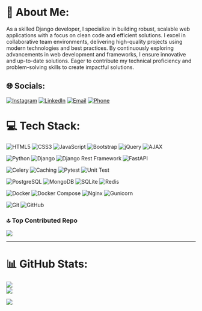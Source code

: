 # 💫 About Me:
As a skilled Django developer, I specialize in building robust, scalable web applications with a focus on clean code and efficient solutions. I excel in collaborative team environments, delivering high-quality projects using modern technologies and best practices. By continuously exploring advancements in web development and frameworks, I ensure innovative and up-to-date solutions. Eager to contribute my technical proficiency and problem-solving skills to create impactful solutions.


## 🌐 Socials:
[![Instagram](https://img.shields.io/badge/Instagram-%23E4405F.svg?logo=Instagram&logoColor=white)](https://instagram.com/mahdi_nabi_7) 
[![LinkedIn](https://img.shields.io/badge/LinkedIn-%230077B5.svg?logo=linkedin&logoColor=white)](https://linkedin.com/in/mahdi-nabi) 
[![Email](https://img.shields.io/badge/Email-D14836?logo=gmail&logoColor=white)](mailto:mahdi.nabikhan@gmail.com) 
[![Phone](https://img.shields.io/badge/Phone-%2B989386819301-25D366?style=for-the-badge&logo=whatsapp&logoColor=white)](tel:+989386819301)



# 💻 Tech Stack:
![HTML5](https://img.shields.io/badge/HTML5-%23E34F26.svg?style=for-the-badge&logo=html5&logoColor=white) 
![CSS3](https://img.shields.io/badge/CSS3-%231572B6.svg?style=for-the-badge&logo=css3&logoColor=white) 
![JavaScript](https://img.shields.io/badge/JavaScript-%23323330.svg?style=for-the-badge&logo=javascript&logoColor=%23F7DF1E) 
![Bootstrap](https://img.shields.io/badge/Bootstrap-7952B3?style=for-the-badge&logo=bootstrap&logoColor=white) 
![jQuery](https://img.shields.io/badge/jQuery-0769AD?style=for-the-badge&logo=jquery&logoColor=white) 
![AJAX](https://img.shields.io/badge/AJAX-0085CA?style=for-the-badge&logo=windows-terminal&logoColor=white) 

![Python](https://img.shields.io/badge/Python-3670A0?style=for-the-badge&logo=python&logoColor=ffdd54) 
![Django](https://img.shields.io/badge/Django-%23092E20.svg?style=for-the-badge&logo=django&logoColor=white) 
![Django Rest Framework](https://img.shields.io/badge/Django%20Rest%20Framework-1E90FF?style=for-the-badge&logo=django&logoColor=white) 
![FastAPI](https://img.shields.io/badge/FastAPI-009688?style=for-the-badge&logo=fastapi&logoColor=white) 

![Celery](https://img.shields.io/badge/Celery-%2300C7B7.svg?style=for-the-badge&logo=celery&logoColor=white) 
![Caching](https://img.shields.io/badge/Caching-%2300A6D6.svg?style=for-the-badge&logo=databricks&logoColor=white) 
![Pytest](https://img.shields.io/badge/Pytest-0A9EDC?style=for-the-badge&logo=pytest&logoColor=white) 
![Unit Test](https://img.shields.io/badge/Unit%20Test-FF6600?style=for-the-badge&logo=python&logoColor=white) 

![PostgreSQL](https://img.shields.io/badge/PostgreSQL-%23316192.svg?style=for-the-badge&logo=postgresql&logoColor=white) 
![MongoDB](https://img.shields.io/badge/MongoDB-%234ea94b.svg?style=for-the-badge&logo=mongodb&logoColor=white) 
![SQLite](https://img.shields.io/badge/SQLite-%2307405e.svg?style=for-the-badge&logo=sqlite&logoColor=white) 
![Redis](https://img.shields.io/badge/Redis-%23DD0031.svg?style=for-the-badge&logo=redis&logoColor=white) 

![Docker](https://img.shields.io/badge/Docker-%230db7ed.svg?style=for-the-badge&logo=docker&logoColor=white) 
![Docker Compose](https://img.shields.io/badge/Docker%20Compose-2496ED?style=for-the-badge&logo=docker&logoColor=white) 
![Nginx](https://img.shields.io/badge/Nginx-%23009639.svg?style=for-the-badge&logo=nginx&logoColor=white) 
![Gunicorn](https://img.shields.io/badge/Gunicorn-%298729.svg?style=for-the-badge&logo=gunicorn&logoColor=white) 

![Git](https://img.shields.io/badge/Git-%23F05033.svg?style=for-the-badge&logo=git&logoColor=white) 
![GitHub](https://img.shields.io/badge/GitHub-%23121011.svg?style=for-the-badge&logo=github&logoColor=white) 



### 🔝 Top Contributed Repo
![](https://github-contributor-stats.vercel.app/api?username=mahdi-nabikhan&limit=5&theme=dark&combine_all_yearly_contributions=true)

---
# 📊 GitHub Stats:
![](https://github-readme-stats.vercel.app/api?username=mahdi-nabikhan&theme=dark&hide_border=false&include_all_commits=false&count_private=false)<br/>
![](https://nirzak-streak-stats.vercel.app/?user=mahdi-nabikhan&theme=dark&hide_border=false)<br/>

[![](https://visitcount.itsvg.in/api?id=mahdi-nabikhan&icon=0&color=0)](https://visitcount.itsvg.in)

<!-- Proudly created with GPRM ( https://gprm.itsvg.in ) -->
